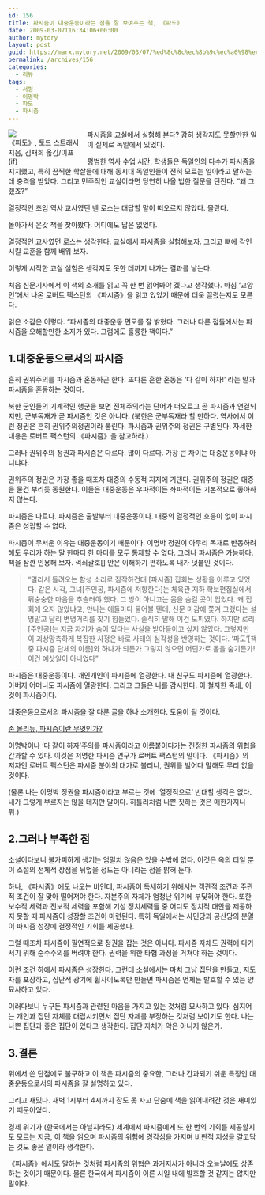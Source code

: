 ```yaml
---
id: 156
title: 파시즘이 대중운동이라는 점을 잘 보여주는 책, 《파도》
date: 2009-03-07T16:34:06+00:00
author: mytory
layout: post
guid: https://marx.mytory.net/2009/03/07/%ed%8c%8c%ec%8b%9c%ec%a6%98%ec%9d%b4-%eb%8c%80%ec%a4%91%ec%9a%b4%eb%8f%99%ec%9d%b4%eb%9d%bc%eb%8a%94-%ec%a0%90%ec%9d%84-%ec%9e%98-%eb%b3%b4%ec%97%ac%ec%a3%bc%eb%8a%94-%ec%b1%85-%e3%80%8a%ed%8c%8c/
permalink: /archives/156
categories:
  - 리뷰
tags:
  - 서평
  - 이명박
  - 파도
  - 파시즘
---
```

<div class="imageblock" style="float: left; width: 150px; margin-right: 10px;">
  <img src="http://cfile23.uf.tistory.com/image/115BB81249B2A35B4577A7" /><br /> 《파도》, 토드 스트래서 지음, 김재희 옮김/이프(if)
</div>

파시즘을 교실에서 실험해 본다? 감히 생각지도 못할만한 일이 실제로 독일에서 있었다.

평범한 역사 수업 시간, 학생들은 독일인의 다수가 파시즘을 지지했고, 특히 끔찍한 학살들에 대해 동시대 독일인들이 전혀 모르는 일이라고 말하는 데 충격을 받았다. 그리고 민주적인 교실이라면 당연히 나올 법한 질문을 던진다. “왜 그랬죠?”

열정적인 초임 역사 교사였던 벤 로스는 대답할 말이 떠오르지 않았다. 몰랐다.

돌아가서 온갖 책을 찾아봤다. 어디에도 답은 없었다.

열정적인 교사였던 로스는 생각한다. 교실에서 파시즘을 실험해보자. 그리고 뼈에 각인시킬 교훈을 함께 배워 보자.

이렇게 시작한 교실 실험은 생각지도 못한 데까지 나가는 결과를 낳는다.

처음 신문기사에서 이 책의 소개를 읽고 꼭 한 번 읽어봐야 겠다고 생각했다. 마침 ‘교양인’에서 나온 로버트 팩스턴의 《파시즘》을 읽고 있었기 때문에 더욱 끌렸는지도 모른다.

읽은 소감은 이렇다. “파시즘의 대중운동 면모를 잘 밝혔다. 그러나 다른 점들에서는 파시즘을 오해할만한 소지가 있다. 그럼에도 훌륭한 책이다.”

## 1.대중운동으로서의 파시즘

흔히 권위주의를 파시즘과 혼동하곤 한다. 또다른 흔한 혼동은 ‘다 같이 하자!’ 라는 말과 파시즘을 혼동하는 것이다.

북한 군인들의 기계적인 행군을 보면 전체주의라는 단어가 떠오르고 곧 파시즘과 연결되지만, 군부독재가 곧 파시즘인 것은 아니다. (북한은 군부독재라 할 만하다. 역사에서 이런 정권은 흔히 권위주의정권이라 불린다. 파시즘과 권위주의 정권은 구별된다. 자세한 내용은 로버트 팩스턴의 《파시즘》을 참고하라.)

그러나 권위주의 정권과 파시즘은 다르다. 많이 다르다. 가장 큰 차이는 대중운동이냐 아니냐다.

권위주의 정권은 가장 좋을 때조차 대중의 수동적 지지에 기댄다. 권위주의 정권은 대중을 물건 부리듯 동원한다. 이들은 대중운동은 우파적이든 좌파적이든 기본적으로 좋아하지 않는다.

파시즘은 다르다. 파시즘은 출발부터 대중운동이다. 대중의 열정적인 호응이 없이 파시즘은 성립할 수 없다.

파시즘이 무서운 이유는 대중운동이기 때문이다. 이명박 정권이 아무리 독재로 반동하려 해도 우리가 하는 말 한마디 한 마디를 모두 통제할 수 없다. 그러나 파시즘은 가능하다. 책을 잠깐 인용해 보자. 꺽쇠괄호[] 안은 이해하기 편하도록 내가 덧붙인 것이다.

> “멀리서 들려오는 함성 소리로 짐작하건대 [파시즘] 집회는 성황을 이루고 있었다. 같은 시각, 그녀[주인공, 파시즘에 저항한다]는 체육관 지하 학보편집실에서 뒤숭숭한 마음을 추슬러야 했다. 그 방이 아니고는 몸을 숨길 곳이 업었다. 왜 집회에 오지 않았냐고, 만나는 애들마다 물어볼 텐데, 신문 마감에 쫓겨 그랬다는 설명말고 달리 변명거리를 찾기 힘들었다. 솔직히 말해 이건 도피였다. 하지만 로리[주인공]는 지금 자기가 숨어 있다는 사실을 받아들이고 싶지 않았다. 그렇지만 이 괴상망측하게 복잡한 사정은 바로 사태의 심각성을 반영하는 것이다. ‘파도’[책 중 파시즘 단체의 이름]와 하나가 되든가 그렇지 않으면 어딘가로 몸을 숨기든가! 이건 예삿일이 아니었다”
> 
> </BLOCKQUOTE>
> 
> 파시즘은 대중운동이다. 개인개인이 파시즘에 열광한다. 내 친구도 파시즘에 열광한다. 아버지 어머니도 파시즘에 열광한다. 그리고 그들은 나를 감시한다. 이 철저한 족쇄, 이것이 파시즘이다.
> 
> 대중운동으로서의 파시즘을 잘 다룬 글을 하나 소개한다. 도움이 될 것이다.
> 
> <A HREF="http://wspaper.org/0_view.php?urn=urn:newsml:counterfire.or.kr:20060918T000000%2B0900:c113fascism:1U" target="_blank">존 몰리뉴, 파시즘이란 무엇인가?</A>
> 
> 이명박이나 ‘다 같이 하자’주의를 파시즘이라고 이름붙이다가는 진정한 파시즘의 위협을 간과할 수 있다. 이것은 저명한 파시즘 연구가 로버트 팩스턴의 말이다. 《파시즘》의 저자인 로버트 팩스턴은 파시즘 분야의 대가로 불리니, 권위를 빌어다 말해도 무리 없을 것이다.
> 
> (물론 나는 이명박 정권을 파시즘이라고 부르는 것에 ‘열정적으로’ 반대할 생각은 없다. 내가 그렇게 부르지는 않을 테지만 말이다. 히틀러처럼 나쁜 짓하는 것은 매한가지니 뭐.)
> 
> ## 2.그러나 부족한 점
> 
> 소설이다보니 불가피하게 생기는 엄밀치 않음은 있을 수밖에 없다. 이것은 옥의 티일 뿐 이 소설의 전체적 장점을 뒤엎을 정도는 아니라는 점을 밝혀 둔다.
> 
> 하나, 《파시즘》에도 나오는 바인데, 파시즘이 득세하기 위해서는 객관적 조건과 주관적 조건이 잘 맞아 떨어져야 한다. 자본주의 자체가 엄청난 위기에 부딪혀야 한다. 또한 보수적 세력과 진보적 세력을 포함해 기성 정치세력들 중 어디도 정치적 대안을 제공하지 못할 때 파시즘이 성장할 조건이 마련된다. 특히 독일에서는 사민당과 공산당의 분열이 파시즘 성장에 결정적인 기회를 제공했다.
> 
> 그럴 때조차 파시즘이 필연적으로 정권을 잡는 것은 아니다. 파시즘 자체도 권력에 다가서기 위해 순수주의를 버려야 한다. 권력을 위한 타협 과정을 거쳐야 하는 것이다.
> 
> 이런 조건 하에서 파시즘은 성장한다. 그런데 소설에서는 마치 그냥 집단을 만들고, 지도자를 포장하고, 집단적 광기에 휩사이도록만 만들면 파시즘은 언제든 발호할 수 있는 양 묘사하고 있다.
> 
> 이러다보니 누구든 파시즘과 관련된 마음을 가지고 있는 것처럼 묘사하고 있다. 심지어는 개인과 집단 자체를 대립시키면서 집단 자체를 부정하는 것처럼 보이기도 한다. 나는 나쁜 집단과 좋은 집단이 있다고 생각한다. 집단 자체가 악은 아니지 않은가.
> 
> ## 3.결론
> 
> 위에서 쓴 단점에도 불구하고 이 책은 파시즘의 중요한, 그러나 간과되기 쉬운 특징인 대중운동으로서의 파시즘을 잘 설명하고 있다.
> 
> 그리고 재밌다. 새벽 1시부터 4시까지 잠도 못 자고 단숨에 책을 읽어내려간 것은 재미있기 때문이었다.
> 
> 경제 위기가 (한국에서는 아닐지라도) 세계에서 파시즘에게 또 한 번의 기회를 제공할지도 모르는 지금, 이 책을 읽으며 파시즘의 위험에 경각심을 가지며 비판적 지성을 갈고닦는 것도 좋은 일이라 생각한다.
> 
> 《파시즘》에서도 말하는 것처럼 파시즘의 위협은 과거지사가 아니라 오늘날에도 상존하는 것이기 때문이다. 물론 한국에서 파시즘이 이른 시일 내에 발호할 것 같지는 않지만 말이다.